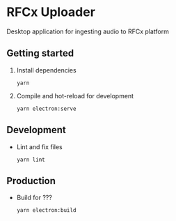 # RFCx Uploader
Desktop application for ingesting audio to RFCx platform

## Getting started

1. Install dependencies
    ```
    yarn
    ```

2. Compile and hot-reload for development
    ```
    yarn electron:serve
    ```

## Development 

- Lint and fix files
    ```
    yarn lint
    ```

## Production

- Build for ???
    ```
    yarn electron:build
    ```
